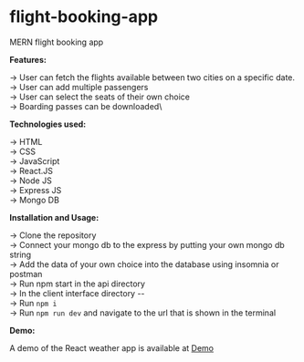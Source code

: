 # flight-booking-app
MERN flight booking app


**Features:**

  ->  User can fetch the flights available between two cities on a specific date.\
  ->  User can add multiple passengers \
  ->  User can select the seats of their own choice\
  ->  Boarding passes can be downloaded\

  **Technologies used:**

  ->  HTML\
  ->  CSS\
  ->  JavaScript\
  ->  React.JS\
  ->  Node JS\
  ->  Express JS\
  ->  Mongo DB

  **Installation and Usage:**

  ->  Clone the repository\
  ->  Connect your mongo db to the express by putting your own mongo db string\
  ->  Add the data of your own choice into the database using insomnia or postman\
  ->  Run npm start in the api directory\
  ->  In the client interface directory --\
  ->  Run `npm i`\
  ->  Run `npm run dev` and navigate to the url that is shown in the terminal

  **Demo:**

A demo of the React weather app is available at [Demo](https://drive.google.com/file/d/1LmbjEeQ-7T3ulTt8sy6zrXGaOTMCoexp/view?usp=sharing)

